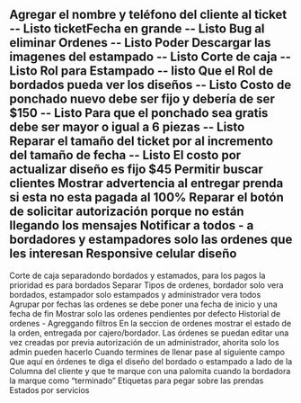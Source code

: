 Agregar el nombre y teléfono del cliente al ticket -- Listo
ticketFecha en grande -- Listo
Bug al eliminar Ordenes -- Listo
Poder Descargar las imagenes del estampado -- Listo
Corte de caja -- Listo
Rol para Estampado -- listo
Que el Rol de bordados pueda ver los diseños -- Listo
Costo de ponchado nuevo debe ser fijo y debería de ser $150 -- Listo
Para que el ponchado sea gratis debe ser mayor o igual a 6 piezas -- Listo
Reparar el tamaño del ticket por al incremento del tamaño de fecha -- Listo
El costo por actualizar diseño es fijo $45
Permitir buscar clientes
Mostrar advertencia al entregar prenda si esta no esta pagada al 100%
Reparar el botón de solicitar autorización porque no están llegando los mensajes
Notificar a todos - a bordadores y estampadores solo las ordenes que les interesan
Responsive celular diseño
-----
Corte de caja separadondo bordados y estamados, para los pagos la prioridad es para bordados
Separar Tipos de ordenes, bordador solo vera bordados, estampador solo estampados y administrador vera todos
Agrupar por fechas las ordenes se debe poner una fecha de inicio y una fecha de fin
Mostrar solo las ordenes pendientes por defecto
Historial de ordenes - Agreggando filtros
En la seccion de ordenes mostrar el estado de la orden, entregada por cajero/bordador.
Las órdenes se puedan editar una vez creadas por previa autorización de un administrador, ahorita solo los admin pueden hacerlo
Cuando termines de llenar pase al siguiente campo
Que aquí en órdenes te diga el diseño del bordado o estampado a lado de la Columna del cliente y que te marque con una palomita cuando la bordadora la marque como “terminado”
Etiquetas para pegar sobre las prendas
Estados por servicios
